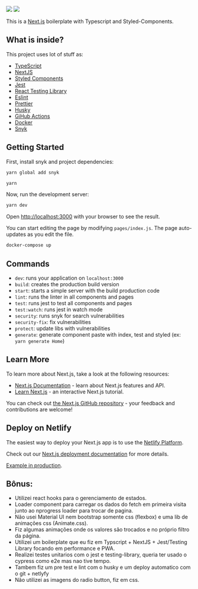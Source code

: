 <img src="https://img.shields.io/github/last-commit/juliocarneiro/hostgator-frontend-test/master"> <img src="https://img.shields.io/snyk/vulnerabilities/github/juliocarneiro/hostgator-frontend-test">

This is a [Next.js](https://nextjs.org/) boilerplate with Typescript and Styled-Components.

## What is inside?

This project uses lot of stuff as:

- [TypeScript](https://www.typescriptlang.org/)
- [NextJS](https://nextjs.org/)
- [Styled Components](https://styled-components.com/)
- [Jest](https://jestjs.io/)
- [React Testing Library](https://testing-library.com/docs/react-testing-library/intro)
- [Eslint](https://eslint.org/)
- [Prettier](https://prettier.io/)
- [Husky](https://github.com/typicode/husky)
- [GiHub Actions](https://github.com/features/actions)
- [Docker](https://www.docker.com/)
- [Snyk](https://github.com/snyk/snyk)

## Getting Started

First, install snyk and project dependencies:

```bash
yarn global add snyk
```

```bash
yarn
```

Now, run the development server:

```bash
yarn dev
```

Open [http://localhost:3000](http://localhost:3000) with your browser to see the result.

You can start editing the page by modifying `pages/index.js`. The page auto-updates as you edit the file.

```bash
docker-compose up
```

## Commands

- `dev`: runs your application on `localhost:3000`
- `build`: creates the production build version
- `start`: starts a simple server with the build production code
- `lint`: runs the linter in all components and pages
- `test`: runs jest to test all components and pages
- `test:watch`: runs jest in watch mode
- `security`: runs snyk for search vulnerabilities
- `security-fix`: fix vulnerabilities
- `protect`: update libs with vulnerabilities
- `generate`: generate component paste with index, test and styled (ex: `yarn generate Home`)

## Learn More

To learn more about Next.js, take a look at the following resources:

- [Next.js Documentation](https://nextjs.org/docs) - learn about Next.js features and API.
- [Learn Next.js](https://nextjs.org/learn) - an interactive Next.js tutorial.

You can check out [the Next.js GitHub repository](https://github.com/vercel/next.js/) - your feedback and contributions are welcome!

## Deploy on Netlify

The easiest way to deploy your Next.js app is to use the [Netlify Platform](https://netlify.com).

Check out our [Next.js deployment documentation](https://nextjs.org/docs/deployment) for more details.

[Example in production](https://zen-fermi-7d2005.netlify.app/).

## Bônus:

- Utilizei react hooks para o gerenciamento de estados.
- Loader component para carregar os dados do fetch em primeira visita junto ao nprogress loader para trocar de pagina.
- Não usei Material UI nem bootstrap somente css (flexbox) e uma lib de animações css (Animate.css).
- Fiz algumas animações onde os valores são trocados e no próprio filtro da página.
- Utilizei um boilerplate que eu fiz em Typscript + NextJS + Jest/Testing Library focando em performance e PWA.
- Realizei testes unitarios com o jest e testing-library, queria ter usado o cypress como e2e mas nao tive tempo.
- Tambem fiz um pre test e lint com o husky e um deploy automatico com o git + netlyfy
- Não utilizei as imagens do radio button, fiz em css.
